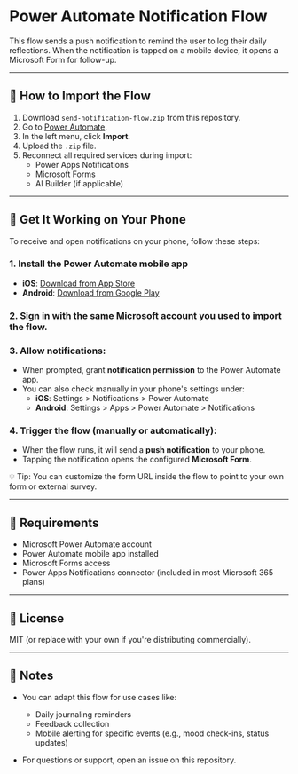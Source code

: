 # Power Automate Notification Flow

This flow sends a push notification to remind the user to log their daily reflections. When the notification is tapped on a mobile device, it opens a Microsoft Form for follow-up.

---

## 🚀 How to Import the Flow

1. Download `send-notification-flow.zip` from this repository.
2. Go to [Power Automate](https://make.powerautomate.com).
3. In the left menu, click **Import**.
4. Upload the `.zip` file.
5. Reconnect all required services during import:
   - Power Apps Notifications
   - Microsoft Forms
   - AI Builder (if applicable)

---

## 📱 Get It Working on Your Phone

To receive and open notifications on your phone, follow these steps:

### 1. Install the Power Automate mobile app
- **iOS**: [Download from App Store](https://apps.apple.com/app/microsoft-power-automate/id1408018998)
- **Android**: [Download from Google Play](https://play.google.com/store/apps/details?id=com.microsoft.flow)

### 2. Sign in with the **same Microsoft account** you used to import the flow.

### 3. Allow notifications:
- When prompted, grant **notification permission** to the Power Automate app.
- You can also check manually in your phone's settings under:
  - **iOS**: Settings > Notifications > Power Automate
  - **Android**: Settings > Apps > Power Automate > Notifications

### 4. Trigger the flow (manually or automatically):
- When the flow runs, it will send a **push notification** to your phone.
- Tapping the notification opens the configured **Microsoft Form**.

💡 Tip: You can customize the form URL inside the flow to point to your own form or external survey.

---

## 🔧 Requirements

- Microsoft Power Automate account
- Power Automate mobile app installed
- Microsoft Forms access
- Power Apps Notifications connector (included in most Microsoft 365 plans)

---

## 📄 License

MIT (or replace with your own if you're distributing commercially).

---

## 📝 Notes

- You can adapt this flow for use cases like:
  - Daily journaling reminders
  - Feedback collection
  - Mobile alerting for specific events (e.g., mood check-ins, status updates)

- For questions or support, open an issue on this repository.
